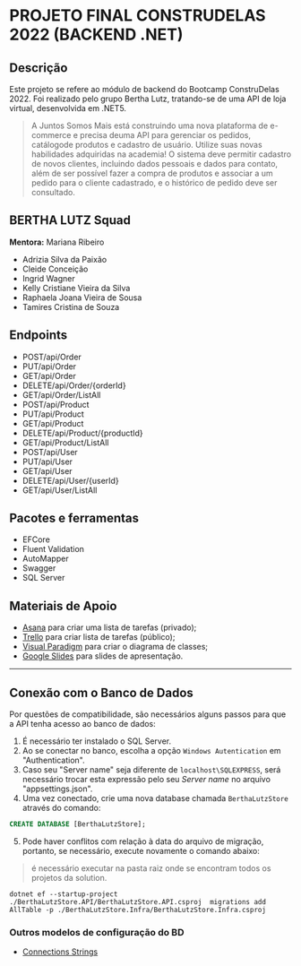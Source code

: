 # PROJETO FINAL CONSTRUDELAS 2022 (BACKEND .NET)

## Descrição

Este projeto se refere ao módulo de backend do Bootcamp ConstruDelas 2022. Foi realizado pelo grupo Bertha Lutz, tratando-se de uma API de loja virtual, desenvolvida em .NET5.

> A Juntos Somos Mais está construindo uma nova plataforma de e-commerce e precisa deuma API para gerenciar os pedidos, catálogode produtos e cadastro de usuário. Utilize suas novas habilidades adquiridas na academia! O sistema deve permitir cadastro de novos clientes, incluindo dados pessoais e dados para contato, além de ser possível fazer a compra de produtos e associar a um pedido para o cliente cadastrado, e o histórico de pedido deve ser consultado.

## BERTHA LUTZ Squad

**Mentora:** Mariana Ribeiro

- Adrizia Silva da Paixão
- Cleide Conceição
- Ingrid Wagner
- Kelly Cristiane Vieira da Silva
- Raphaela Joana Vieira de Sousa
- Tamires Cristina de Souza

## Endpoints

- POST/api/Order
- PUT/api/Order
- GET/api/Order
- DELETE/api/Order/{orderId}
- GET/api/Order/ListAll
- POST/api/Product
- PUT/api/Product
- GET/api/Product
- DELETE/api/Product/{productId}
- GET/api/Product/ListAll
- POST/api/User
- PUT/api/User
- GET/api/User
- DELETE/api/User/{userId}
- GET/api/User/ListAll

## Pacotes e ferramentas

- EFCore
- Fluent Validation
- AutoMapper
- Swagger
- SQL Server

## Materiais de Apoio

- [Asana](https://app.asana.com/0/1202815787915229/list) para criar uma lista de tarefas (privado);
- [Trello](https://trello.com/b/4INf7Cre/bertha-lutz-store) para criar lista de tarefas (público);
- [Visual Paradigm](https://online.visual-paradigm.com/community/share/berthastore) para criar o diagrama de classes;
- [Google Slides](https://docs.google.com/presentation/d/1enJGkYUwS0T8osIr7QW2ijDcwnbvtMcVYFphugSm4H0/preview?slide=id.p) para slides de apresentação.

---

## Conexão com o Banco de Dados

Por questões de compatibilidade, são necessários alguns passos para que a API tenha acesso ao banco de dados:

1. É necessário ter instalado o SQL Server.
2. Ao se conectar no banco, escolha a opção `Windows Autentication` em "Authentication".
3. Caso seu "Server name" seja diferente de `localhost\SQLEXPRESS`, será necessário trocar esta expressão pelo seu *Server name* no arquivo "appsettings.json".
4. Uma vez conectado, crie uma nova database chamada `BerthaLutzStore` através do comando:

```sql
CREATE DATABASE [BerthaLutzStore];
```

5. Pode haver conflitos com relação à data do arquivo de migração, portanto, se necessário, execute novamente o comando abaixo:

> é necessário executar na pasta raiz onde se encontram todos os projetos da solution.

```
dotnet ef --startup-project ./BerthaLutzStore.API/BerthaLutzStore.API.csproj  migrations add AllTable -p ./BerthaLutzStore.Infra/BerthaLutzStore.Infra.csproj
```

### Outros modelos de configuração do BD

- [Connections Strings](https://www.connectionstrings.com)
